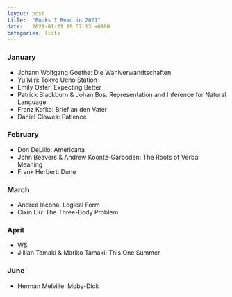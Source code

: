 ```yaml
---
layout: post
title:  "Books I Read in 2021"
date:   2021-01-21 19:57:13 +0100
categories: lists
---
```


### January

* Johann Wolfgang Goethe: Die Wahlverwandtschaften
* Yu Miri: Tokyo Ueno Station
* Emily Oster: Expecting Better
* Patrick Blackburn & Johan Bos: Representation and Inference for Natural Language
* Franz Kafka: Brief an den Vater
* Daniel Clowes: Patience

### February
* Don DeLillo: Americana
* John Beavers & Andrew Koontz-Garboden: The Roots of Verbal Meaning
* Frank Herbert: Dune

### March
* Andrea Iacona: Logical Form
* Cixin Liu: The Three-Body Problem

### April
* WS
* Jillian Tamaki & Mariko Tamaki: This One Summer

### June
* Herman Melville: Moby-Dick
